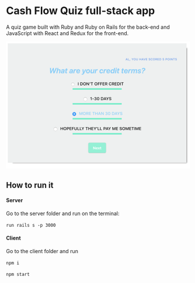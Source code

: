 # Cash Flow Quiz full-stack app

A quiz game built with Ruby and Ruby on Rails for the back-end and JavaScript with React and Redux for the front-end.

![Cash Flow Quiz](/readme_images/app_sample.png)

## How to run it

#### Server

Go to the server folder and run on the terminal:

```run rails s -p 3000 ```

#### Client

Go to the client folder and run

```npm i ```

```npm start ```


